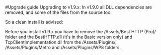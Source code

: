 #Upgrade guide
Upgrading to v1.9.x: In v1.9.0 all DLL dependencies are removed, and some of the files from the source too.

So a clean install is advised:

Before you install v1.9.x you have to remove the /Assets/Best HTTP (Pro)/ folder and the BestHTTP.dll (it's in the Basic version only) and TcpClientImplementation.dll from the /Assets/Plugins/, /Assets/Plugins/Metro and /Assets/Plugins/WP8 folders.